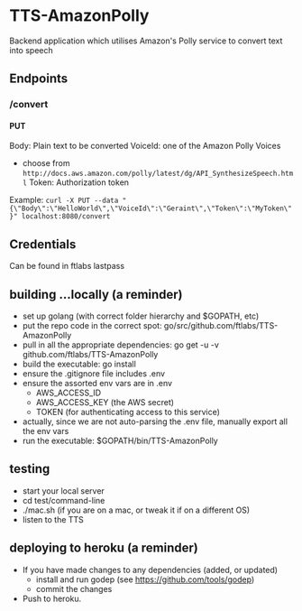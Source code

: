 # TTS-AmazonPolly
Backend application which utilises Amazon's Polly service to convert text into speech

## Endpoints

### /convert
#### PUT
Body: Plain text to be converted
VoiceId: one of the Amazon Polly Voices
* choose from `http://docs.aws.amazon.com/polly/latest/dg/API_SynthesizeSpeech.html`
Token: Authorization token

Example:
`curl -X PUT --data "{\"Body\":\"HelloWorld\",\"VoiceId\":\"Geraint\",\"Token\":\"MyToken\"}" localhost:8080/convert`  

## Credentials

Can be found in ftlabs lastpass

## building ...locally (a reminder)

* set up golang (with correct folder hierarchy and $GOPATH, etc)
* put the repo code in the correct spot: go/src/github.com/ftlabs/TTS-AmazonPolly
* pull in all the appropriate dependencies: go get -u -v github.com/ftlabs/TTS-AmazonPolly
* build the executable: go install
* ensure the .gitignore file includes .env
* ensure the assorted env vars are in .env
   * AWS_ACCESS_ID
   * AWS_ACCESS_KEY (the AWS secret)
   * TOKEN (for authenticating access to this service)
* actually, since we are not auto-parsing the .env file, manually export all the env vars
* run the executable: $GOPATH/bin/TTS-AmazonPolly

## testing

* start your local server
* cd test/command-line
* ./mac.sh (if you are on a mac, or tweak it if on a different OS)
* listen to the TTS

## deploying to heroku (a reminder)

* If you have made changes to any dependencies (added, or updated)
   * install and run godep (see https://github.com/tools/godep)
   * commit the changes
* Push to heroku.
